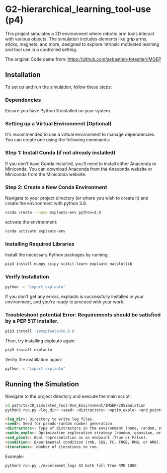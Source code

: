 # G2-hierarchical_learning_tool-use (p4)

This project simulates a 2D environment where robotic arm tools interact with various objects. The simulation includes elements like grip arms, sticks, magnets, and more, designed to explore intrinsic motivated learning and tool use in a controlled setting.

The original Code came from:
https://github.com/sebastien-forestier/IMGEP

## Installation

To set up and run the simulation, follow these steps:

### Dependencies

Ensure you have Python 3 installed on your system.

### Setting up a Virtual Environment (Optional)

It's recommended to use a virtual environment to manage dependencies. You can create one using the following commands:

### Step 1: Install Conda (if not already installed)

If you don't have Conda installed, you'll need to install either Anaconda or Miniconda. You can download Anaconda from the Anaconda website or Miniconda from the Miniconda website.

### Step 2: Create a New Conda Environment

Navigate to your project directory (or where you wish to create it) and create the environment with python 3.8.

```bash
conda create --name explauto-env python=3.8
```

activate the environment:

```bash
conda activate explauto-env
```

### Installing Required Libraries

Install the necessary Python packages by running:

```bash
pip3 install numpy scipy scikit-learn explauto matplotlib
```

### Verify Installation

```bash
python -c "import explauto"
```

If you don't get any errors, explauto is successfully installed in your environment, and you're ready to proceed with your work.

### Troubleshoot potential Error: Requirements should be satisfied by a PEP 517 installer.

```bash
pip3 install 'setuptools<58.0.0'
```
Then, try installing explauto again:

```bash
pip3 install explauto
```

Verify the installation again:

```bash
python -c "import explauto"
```

## Running the Simulation

Navigate to the project directory and execute the main script:

```bash
cd path/to/2D_Simulated_Tool-Use_Environment/IMGEP/2DSimulation
python3 run.py <log_dir> <seed> <distractors> <optim_explo> <end_point> <condition> <iterations>
```
```markdown
<log_dir>: Directory to write log files.
<seed>: Seed for pseudo-random number generation.
<distractors>: Type of distractors in the environment (none, random, static, or both).
<optim_explo>: Optimization exploration strategy (random, gaussian, or full).
<end_point>: Goal representation as an endpoint (True or False).
<condition>: Experimental condition (rmb, SGS, FC, FRGB, RMB, or AMB).
<iterations>: Number of iterations to run.
```

Example:

```bash
python3 run.py ./experiment_logs 42 both full True RMB 1000
```



